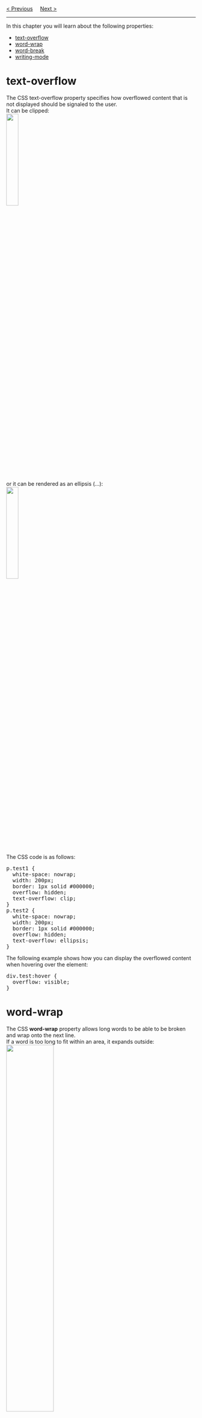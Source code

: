<a href="/CSS/Advanced/Shadow/Box.md">&lt; Previous</a>
&nbsp;&nbsp;&nbsp;
<a href="/CSS/Advanced/Fonts.md">Next &gt;</a>
<hr>
In this chapter you will learn about the following properties:
<ul>
  <li><a href="#text-overflow">text-overflow</a></li>
  <li><a href="#word-wrap">word-wrap</a></li>
  <li><a href="#word-break">word-break</a></li>
  <li><a href="#writing-mode">writing-mode</a></li>
</ul>
<h1>text-overflow</h1>
The CSS text-overflow property specifies how overflowed content that is not displayed should be signaled to the user.
<br>
It can be clipped:
<br>
<img src="https://i.imgur.com/lhDwwXZ.jpg" width="25%">
<br>
or it can be rendered as an ellipsis (...):
<br>
<img src="https://i.imgur.com/ACfXKrg.jpg" width="25%">
<br>
The CSS code is as follows:
<pre>
p.test1 {
  white-space: nowrap; 
  width: 200px; 
  border: 1px solid #000000;
  overflow: hidden;
  text-overflow: clip; 
}
p.test2 {
  white-space: nowrap; 
  width: 200px; 
  border: 1px solid #000000;
  overflow: hidden;
  text-overflow: ellipsis; 
}
</pre>
The following example shows how you can display the overflowed content when hovering over the element:
<pre>
div.test:hover {
  overflow: visible;
}
</pre>
<h1>word-wrap</h1>
The CSS <b>word-wrap</b> property allows long words to be able to be broken and wrap onto the next line. 
<br>
If a word is too long to fit within an area, it expands outside:
<br>
<img src="https://i.imgur.com/4jv5g1T.jpg" width="50%">
<br>
The word-wrap property allows you to force the text to wrap - even if it means splitting it in the middle of a word:
<br>
<img src="https://i.imgur.com/uzVKBtk.jpg" width="25%">
The CSS code is as follows:
<pre>
p {
  word-wrap: break-word;
}
</pre>
<h1>word-break</h1>
The CSS <b>word-break</b> property specifies line breaking rules.
<br>
<img src="https://i.imgur.com/q1sI37W.jpg" width="25%">
<br>
<img src="https://i.imgur.com/6MmqA4c.jpg" width="25%">
<br>
The CSS code is as follows:
<pre>
p.test1 {
  word-break: keep-all;
}
p.test2 {
  word-break: break-all;
}
</pre>
<h1>writing-mode</h1>
The CSS writing-mode property specifies whether lines of text are laid out horizontally or vertically.
<br>
Some text with a span element with a <b>vertical-rl</b> writing-mode.
<br>
The following example shows some different writing modes:
<pre>
p.test1 {
  writing-mode: horizontal-tb; 
}
span.test2 {
  writing-mode: vertical-rl; 
}
p.test2 {
  writing-mode: vertical-rl; 
}
</pre>
